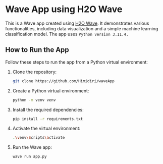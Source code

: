 # Wave App using H2O Wave

This is a Wave app created using [H2O Wave](https://wave.h2o.ai/docs/getting-started). It demonstrates various functionalities, including data visualization and a simple machine learning classification model. The app uses `Python version 3.11.4.`

## How to Run the App

Follow these steps to run the app from a Python virtual environment:

1. Clone the repository:

   ```bash
   git clone https://github.com/Himidiri/waveApp
   ```

2. Create a Python virtual environment:

   ```bash
   python -m venv venv
   ```
    
3. Install the required dependencies:

   ```bash
   pip install -r requirements.txt
   ```
   
4. Activate the virtual environment:

   ```bash
   .\venv\Scripts\activate
   ```
   
5. Run the Wave app:

   ```bash
   wave run app.py
   ```
